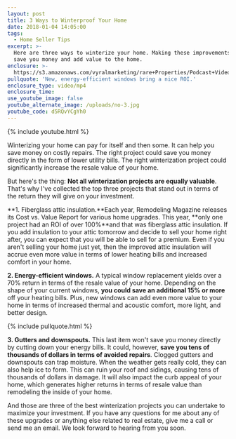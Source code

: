 ```yaml
---
layout: post
title: 3 Ways to Winterproof Your Home
date: 2018-01-04 14:05:00
tags:
  - Home Seller Tips
excerpt: >-
  Here are three ways to winterize your home. Making these improvements will
  save you money and add value to the home.
enclosure: >-
  https://s3.amazonaws.com/vyralmarketing/rare+Properties/Podcast+Videos/Raleigh+Real+Estate-+3+Ways+to+Winterproof+Your+Home.mp4
pullquote: 'New, energy-efficient windows bring a nice ROI.'
enclosure_type: video/mp4
enclosure_time:
use_youtube_image: false
youtube_alternate_image: /uploads/no-3.jpg
youtube_code: d5RQvYCgYh0
---
```



{% include youtube.html %}

Winterizing your home can pay for itself and then some. It can help you save money on costly repairs. The right project could save you money directly in the form of lower utility bills. The right winterization project could significantly increase the resale value of your home.

But here's the thing: **Not all winterization projects are equally valuable**. That's why I've collected the top three projects that stand out in terms of the return they will give on your investment.

**1. Fiberglass attic insulation.**Each year, Remodeling Magazine releases its Cost vs. Value Report for various home upgrades. This year, **only one project had an ROI of over 100%**and that was fiberglass attic insulation. If you add insulation to your attic tomorrow and decide to sell your home right after, you can expect that you will be able to sell for a premium. Even if you aren't selling your home just yet, then the improved attic insulation will accrue even more value in terms of lower heating bills and increased comfort in your home.

**2. Energy-efficient windows.** A typical window replacement yields over a 70% return in terms of the resale value of your home. Depending on the shape of your current windows, **you could save an additional 15% or more** off your heating bills. Plus, new windows can add even more value to your home in terms of increased thermal and acoustic comfort, more light, and better design.

{% include pullquote.html %}

**3. Gutters and downspouts.** This last item won't save you money directly by cutting down your energy bills. It could, however, **save you tens of thousands of dollars in terms of avoided repairs**. Clogged gutters and downspouts can trap moisture. When the weather gets really cold, they can also help ice to form. This can ruin your roof and sidings, causing tens of thousands of dollars in damage. It will also impact the curb appeal of your home, which generates higher returns in terms of resale value than remodeling the inside of your home.

And those are three of the best winterization projects you can undertake to maximize your investment. If you have any questions for me about any of these upgrades or anything else related to real estate, give me a call or send me an email. We look forward to hearing from you soon.